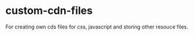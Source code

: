 # custom-cdn-files
For creating own cds files for css, javascript and storing other resouce files. 
